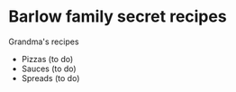 # Barlow family secret recipes

Grandma's recipes

- Pizzas (to do)
- Sauces (to do)
- Spreads (to do)

